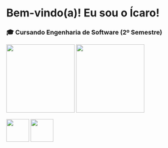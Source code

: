 # Bem-vindo(a)! Eu sou o Ícaro!

### 🎓 Cursando Engenharia de Software (2º Semestre)

<div>
  <img height="180cm" align="center" src="https://github-readme-stats.vercel.app/api?username=icaropvn&theme=gotham&hide_border=true&show_icons=true&hide=contribs&rank_icon=github&custom_title=Ícaro-Stats">
  <img height="180cm" align="center" src="https://github-readme-stats.vercel.app/api/top-langs/?username=icaropvn&theme=gotham&hide_border=true&layout=compact">
</div>

<div style="display: inline_block"><br>
  <img align="center" height="60" width="60" src="https://cdn.jsdelivr.net/gh/devicons/devicon/icons/c/c-original.svg">
  <img align="center" height="60" width="60" src="https://cdn.jsdelivr.net/gh/devicons/devicon/icons/python/python-original.svg">
</div>
            
          
          
